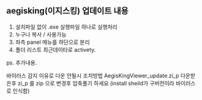 aegisking(이지스킹) 업데이트 내용
--------------------------------
1. 설치파일 없이 .exe 실행파일 하나로 실행처리
2. 누구나 복사 / 사용가능
3. 좌측 panel 메뉴를 하단으로 분리
4. 폴더 리스트 최근데이타로 activety.

ps. 추가내용.  

바이러스 감지 이유로 다운 안될시 조치방법
AegisKingViewer_update.zi_p
다운받은후 zi_p 를 zip 으로 변경후 압축풀기 하세요
(install sheild가 구버전이라 바이러스로 인식함)

